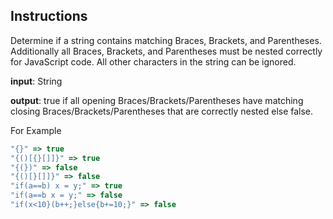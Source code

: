## Instructions

Determine if a string contains matching Braces, Brackets, and Parentheses. Additionally all Braces, Brackets, and Parentheses must be nested correctly for JavaScript code. All other characters in the string can be ignored.

**input**: String

**output**: true if all opening Braces/Brackets/Parentheses have matching closing Braces/Brackets/Parentheses that are correctly nested else false.

For Example

```js
"{}" => true
"{()[{}[]]}" => true
"{(})" => false
"{()[}[]]}" => false
"if(a==b) x = y;" => true
"if(a==b x = y;" => false
"if(x<10}(b++;}else{b+=10;}" => false

```
